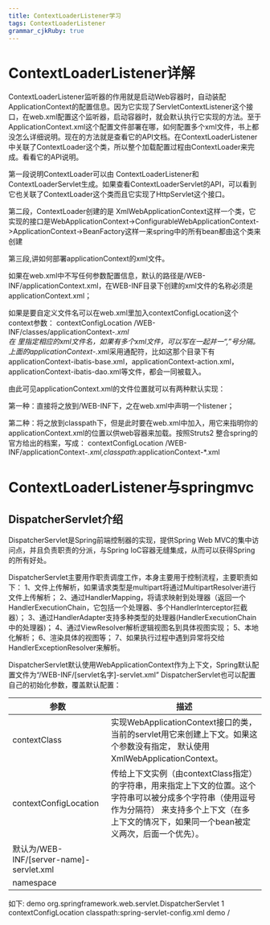 ```yaml
---
title: ContextLoaderListener学习
tags: ContextLoaderListener
grammar_cjkRuby: true
---
```


# ContextLoaderListener详解

ContextLoaderListener监听器的作用就是启动Web容器时，自动装配ApplicationContext的配置信息。因为它实现了ServletContextListener这个接口，在web.xml配置这个监听器，启动容器时，就会默认执行它实现的方法。至于ApplicationContext.xml这个配置文件部署在哪，如何配置多个xml文件，书上都没怎么详细说明。现在的方法就是查看它的API文档。在ContextLoaderListener中关联了ContextLoader这个类，所以整个加载配置过程由ContextLoader来完成。看看它的API说明。

第一段说明ContextLoader可以由 ContextLoaderListener和ContextLoaderServlet生成。如果查看ContextLoaderServlet的API，可以看到它也关联了ContextLoader这个类而且它实现了HttpServlet这个接口。

 第二段，ContextLoader创建的是 XmlWebApplicationContext这样一个类，它实现的接口是WebApplicationContext->ConfigurableWebApplicationContext->ApplicationContext->BeanFactory这样一来spring中的所有bean都由这个类来创建

第三段,讲如何部署applicationContext的xml文件。

如果在web.xml中不写任何参数配置信息，默认的路径是/WEB-INF/applicationContext.xml，在WEB-INF目录下创建的xml文件的名称必须是applicationContext.xml；

如果是要自定义文件名可以在web.xml里加入contextConfigLocation这个context参数：
<context-param> 
        <param-name>contextConfigLocation</param-name> 
        <param-value> 
            /WEB-INF/classes/applicationContext-*.xml  
        </param-value> 
    </context-param> 
在<param-value> </param-value>里指定相应的xml文件名，如果有多个xml文件，可以写在一起并一“,”号分隔。上面的applicationContext-*.xml采用通配符，比如这那个目录下有applicationContext-ibatis-base.xml，applicationContext-action.xml，applicationContext-ibatis-dao.xml等文件，都会一同被载入。

由此可见applicationContext.xml的文件位置就可以有两种默认实现：

第一种：直接将之放到/WEB-INF下，之在web.xml中声明一个listener；

第二种：将之放到classpath下，但是此时要在web.xml中加入<context-param>，用它来指明你的applicationContext.xml的位置以供web容器来加载。按照Struts2 整合spring的官方给出的档案，写成：
<context-param> 
    <param-name>contextConfigLocation</param-name> 
    <param-value>/WEB-INF/applicationContext-*.xml,classpath*:applicationContext-*.xml</param-value> 
</context-param>


# ContextLoaderListener与springmvc

## DispatcherServlet介绍
 DispatcherServlet是Spring前端控制器的实现，提供Spring Web MVC的集中访问点，并且负责职责的分派，与Spring IoC容器无缝集成，从而可以获得Spring的所有好处。

DispatcherServlet主要用作职责调度工作，本身主要用于控制流程，主要职责如下：
1、文件上传解析，如果请求类型是multipart将通过MultipartResolver进行文件上传解析；
2、通过HandlerMapping，将请求映射到处理器（返回一个HandlerExecutionChain，它包括一个处理器、多个HandlerInterceptor拦截器）；
3、通过HandlerAdapter支持多种类型的处理器(HandlerExecutionChain中的处理器)；
4、通过ViewResolver解析逻辑视图名到具体视图实现；
5、本地化解析；
6、渲染具体的视图等；
7、如果执行过程中遇到异常将交给HandlerExceptionResolver来解析。

DispatcherServlet默认使用WebApplicationContext作为上下文，Spring默认配置文件为“/WEB-INF/[servlet名字]-servlet.xml”
DispatcherServlet也可以配置自己的初始化参数，覆盖默认配置：

| 参数                  | 描述                                                                                                                                                                                                                                               |
| --------------------- | -------------------------------------------------------------------------------------------------------------------------------------------------------------------------------------------------------------------------------------------------- |
| contextClass          | 实现WebApplicationContext接口的类，当前的servlet用它来创建上下文。如果这个参数没有指定， 默认使用XmlWebApplicationContext。                                                                                                                        |
| contextConfigLocation | 传给上下文实例（由contextClass指定）的字符串，用来指定上下文的位置。这个字符串可以被分成多个字符串（使用逗号作为分隔符） 来支持多个上下文（在多上下文的情况下，如果同一个bean被定义两次，后面一个优先）。
默认为/WEB-INF/[server-name]-servlet.xml |
| namespace             |                                                                                                                                                                                                                                                    |


如下:
<servlet>
        <servlet-name>demo</servlet-name>
        <servlet-class>org.springframework.web.servlet.DispatcherServlet</servlet-class>
        <load-on-startup>1</load-on-startup>
        <init-param>
            <param-name>contextConfigLocation</param-name>
            <param-value>classpath:spring-servlet-config.xml</param-value>
        </init-param>
</servlet>
<servlet-mapping>
        <servlet-name>demo</servlet-name>
        <url-pattern>/</url-pattern>
</servlet-mapping>